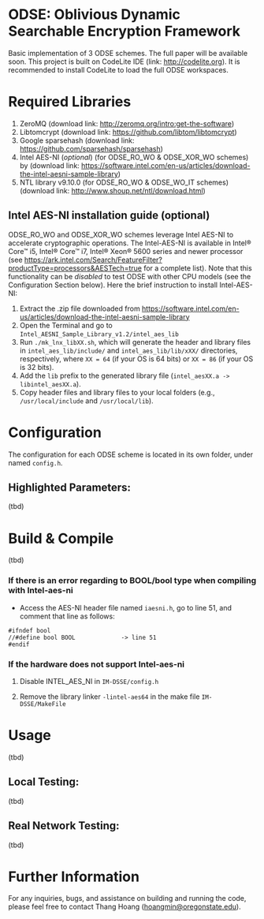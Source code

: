 # ODSE: Oblivious Dynamic Searchable Encryption Framework

Basic implementation of 3 ODSE schemes. The full paper will be available soon. This project is built on CodeLite IDE (link: http://codelite.org). It is recommended to install CodeLite to load the full ODSE workspaces. 


# Required Libraries

1. ZeroMQ (download link: http://zeromq.org/intro:get-the-software)
2. Libtomcrypt (download link: https://github.com/libtom/libtomcrypt)
3. Google sparsehash (download link: https://github.com/sparsehash/sparsehash)
4. Intel AES-NI (*optional*) (for ODSE_RO_WO & ODSE_XOR_WO schemes) by (download link: https://software.intel.com/en-us/articles/download-the-intel-aesni-sample-library)
5. NTL library v9.10.0 (for ODSE_RO_WO & ODSE_WO_IT schemes) (download link: http://www.shoup.net/ntl/download.html) 
## Intel AES-NI installation guide (optional)
ODSE_RO_WO and ODSE_XOR_WO schemes leverage Intel AES-NI to accelerate cryptographic operations. The Intel-AES-NI is available in Intel® Core™ i5, Intel® Core™ i7, Intel® Xeon® 5600 series and newer processor (see https://ark.intel.com/Search/FeatureFilter?productType=processors&AESTech=true for a complete list). Note that this functionality can be *disabled* to test ODSE with other CPU models (see the Configuration Section below). Here the brief instruction to install Intel-AES-NI:

1. Extract the .zip file downloaded from https://software.intel.com/en-us/articles/download-the-intel-aesni-sample-library
2. Open the Terminal and go to `Intel_AESNI_Sample_Library_v1.2/intel_aes_lib`
3. Run `./mk_lnx_libXX.sh`, which will generate the header and library files in `intel_aes_lib/include/` and `intel_aes_lib/lib/xXX/` directories, respectively, where ``XX = 64`` (if your OS is 64 bits) or ``XX = 86`` (if your OS is 32 bits).
4. Add the `lib` prefix to the generated library file (`intel_aesXX.a -> libintel_aesXX.a`).
5. Copy header files and library files to your local folders (e.g., `/usr/local/include` and `/usr/local/lib`).


# Configuration
The configuration for each ODSE scheme is located in its own folder, under named ```config.h```. 

## Highlighted Parameters:
(tbd)

# Build & Compile
(tbd)
### If there is an error regarding to BOOL/bool type when compiling with Intel-aes-ni

- Access the AES-NI header file named ``iaesni.h``, go to line 51, and comment that line as follows:

```
#ifndef bool
//#define bool BOOL 			-> line 51
#endif
```

### If the hardware does not support Intel-aes-ni

1. Disable INTEL_AES_NI in ``IM-DSSE/config.h``

2. Remove the library linker ``-lintel-aes64``  in the make file ``IM-DSSE/MakeFile``


# Usage

(tbd)

## Local Testing:
(tbd)

## Real Network Testing:
(tbd)


# Further Information
For any inquiries, bugs, and assistance on building and running the code, please feel free to contact Thang Hoang (hoangmin@oregonstate.edu).
